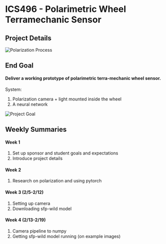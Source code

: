 # ICS496 - Polarimetric Wheel Terramechanic Sensor

## Project Details

![Polarization Process](/projects/wheelsensor-ICS496/img/polarization-process.png)

## End Goal
#### Deliver a working prototype of polarimetric terra-mechanic wheel sensor. 
System: 
1. Polarization camera + light mounted inside the wheel
2. A neural network

![Project Goal](/projects/wheelsensor-ICS496/img/project-goal.png)


## Weekly Summaries

#### Week 1
1. Set up sponsor and student goals and expectations
2. Introduce project details

#### Week 2
1. Research on polarization and using pytorch

#### Week 3 (2/5-2/12)
1. Setting up camera
2. Downloading sfp-wild model

#### Week 4 (2/13-2/19)
1. Camera pipeline to numpy
2. Getting sfp-wild model running (on example images)

